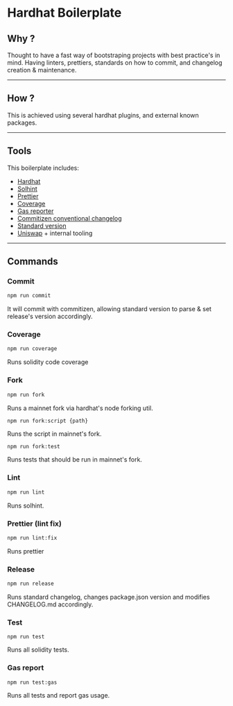 # Hardhat Boilerplate

## Why ?
Thought to have a fast way of bootstraping projects with best practice's in mind. Having linters, prettiers, standards on how to commit, and changelog creation & maintenance.
***
## How ?
This is achieved using several hardhat plugins, and external known packages.
*** 
## Tools
This boilerplate includes:
- [Hardhat](https://hardhat.org/)
- [Solhint](https://github.com/protofire/solhint)
- [Prettier](https://github.com/prettier-solidity/prettier-plugin-solidity)
- [Coverage](https://github.com/sc-forks/solidity-coverage)
- [Gas reporter](https://github.com/cgewecke/hardhat-gas-reporter/tree/master)
- [Commitizen conventional changelog](https://github.com/commitizen/cz-conventional-changelog)
- [Standard version](https://github.com/conventional-changelog/standard-version)
- [Uniswap](https://github.com/Uniswap/uniswap-v2-periphery) + internal tooling
*** 
## Commands
### Commit
```bash
npm run commit
```

It will commit with commitizen, allowing standard version to parse & set release's version accordingly.<br/>

### Coverage
```bash
npm run coverage
```
Runs solidity code coverage
<br/>

### Fork
```bash
npm run fork
```
Runs a mainnet fork via hardhat's node forking util.

```bash
npm run fork:script {path}
```
Runs the script in mainnet's fork.

```
npm run fork:test
```
Runs tests that should be run in mainnet's fork.
<br/>

### Lint
```bash
npm run lint
```
Runs solhint.
<br/>

### Prettier (lint fix)
```bash
npm run lint:fix
```
Runs prettier
<br/>

### Release
```bash
npm run release
```
Runs standard changelog, changes package.json version and modifies CHANGELOG.md accordingly.
<br/>

### Test
```
npm run test
```
Runs all solidity tests.
<br/>

### Gas report
```
npm run test:gas
```
Runs all tests and report gas usage.